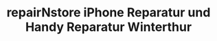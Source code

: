 ---
title: "repairNstore iPhone Reparatur und Handy Reparatur Winterthur"
url: /winterthur/repairnstore-iphone-reparatur-und-handy-reparatur-winterthur/
shop: Allgemein
---